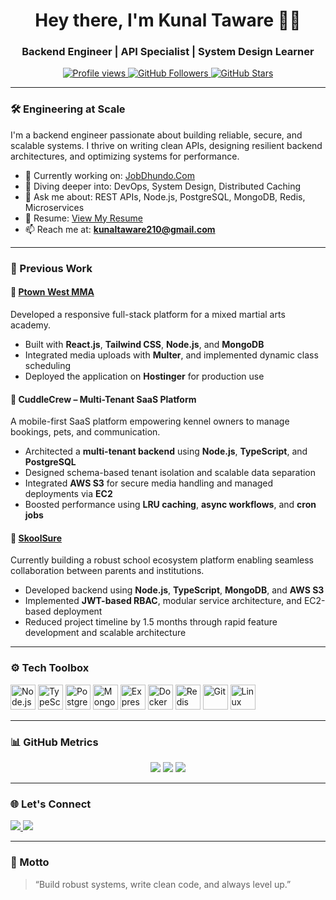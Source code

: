 <h1 align="center">Hey there, I'm Kunal Taware 👨‍💻</h1>
<h3 align="center">Backend Engineer | API Specialist | System Design Learner</h3>

<p align="center">
  <a href="https://github.com/kunal-2308">
    <img src="https://komarev.com/ghpvc/?username=kunal-2308&label=Profile+Views&color=blueviolet&style=flat-square" alt="Profile views"/>
  </a>
  <a href="https://github.com/kunal-2308?tab=followers">
    <img src="https://img.shields.io/github/followers/kunal-2308?label=Followers&style=social" alt="GitHub Followers"/>
  </a>
  <a href="https://github.com/kunal-2308?tab=repositories">
    <img src="https://img.shields.io/github/stars/kunal-2308?label=Stars&style=social" alt="GitHub Stars"/>
  </a>
</p>

---

### 🛠️ Engineering at Scale
I'm a backend engineer passionate about building reliable, secure, and scalable systems. I thrive on writing clean APIs, designing resilient backend architectures, and optimizing systems for performance.

- 🔭 Currently working on: [JobDhundo.Com](https://jobdhundo-theta.vercel.app/)
- 🌱 Diving deeper into: DevOps, System Design, Distributed Caching
- 💬 Ask me about: REST APIs, Node.js, PostgreSQL, MongoDB, Redis, Microservices
- 📄 Resume: [View My Resume](https://drive.google.com/file/d/1IEW4f40aTq4tSW1etLXW6pxzxQSYOoaB/view?usp=sharing)
- 📫 Reach me at: **kunaltaware210@gmail.com**

---

### 📂 Previous Work

#### 🥋 [Ptown West MMA](https://ptownwestmma.in/)
Developed a responsive full-stack platform for a mixed martial arts academy.  
- Built with **React.js**, **Tailwind CSS**, **Node.js**, and **MongoDB**  
- Integrated media uploads with **Multer**, and implemented dynamic class scheduling  
- Deployed the application on **Hostinger** for production use

#### 🐾 CuddleCrew – Multi-Tenant SaaS Platform  
A mobile-first SaaS platform empowering kennel owners to manage bookings, pets, and communication.  
- Architected a **multi-tenant backend** using **Node.js**, **TypeScript**, and **PostgreSQL**  
- Designed schema-based tenant isolation and scalable data separation  
- Integrated **AWS S3** for secure media handling and managed deployments via **EC2**  
- Boosted performance using **LRU caching**, **async workflows**, and **cron jobs**

#### 🏫 [SkoolSure](https://skoolsure.com/)
Currently building a robust school ecosystem platform enabling seamless collaboration between parents and institutions.  
- Developed backend using **Node.js**, **TypeScript**, **MongoDB**, and **AWS S3**  
- Implemented **JWT-based RBAC**, modular service architecture, and EC2-based deployment  
- Reduced project timeline by 1.5 months through rapid feature development and scalable architecture

---

### ⚙️ Tech Toolbox

<p align="left">
  <img src="https://cdn.jsdelivr.net/gh/devicons/devicon/icons/nodejs/nodejs-original.svg" width="40" alt="Node.js"/>
  <img src="https://cdn.jsdelivr.net/gh/devicons/devicon/icons/typescript/typescript-original.svg" width="40" alt="TypeScript"/>
  <img src="https://cdn.jsdelivr.net/gh/devicons/devicon/icons/postgresql/postgresql-original.svg" width="40" alt="PostgreSQL"/>
  <img src="https://cdn.jsdelivr.net/gh/devicons/devicon/icons/mongodb/mongodb-original.svg" width="40" alt="MongoDB"/>
  <img src="https://cdn.jsdelivr.net/gh/devicons/devicon/icons/express/express-original.svg" width="40" alt="Express.js"/>
  <img src="https://cdn.jsdelivr.net/gh/devicons/devicon/icons/docker/docker-original.svg" width="40" alt="Docker"/>
  <img src="https://cdn.jsdelivr.net/gh/devicons/devicon/icons/redis/redis-original.svg" width="40" alt="Redis"/>
  <img src="https://cdn.jsdelivr.net/gh/devicons/devicon/icons/git/git-original.svg" width="40" alt="Git"/>
  <img src="https://cdn.jsdelivr.net/gh/devicons/devicon/icons/linux/linux-original.svg" width="40" alt="Linux"/>
</p>

---

### 📊 GitHub Metrics

<p align="center">
  <img src="https://github-readme-stats.vercel.app/api?username=kunal-2308&show_icons=true&theme=dracula&count_private=true" />
  <img src="https://github-readme-streak-stats.herokuapp.com/?user=kunal-2308&theme=dracula" />
  <img src="https://github-readme-stats.vercel.app/api/top-langs/?username=kunal-2308&layout=compact&theme=dracula" />
</p>

---

### 🌐 Let's Connect

<p align="left">
  <a href="https://www.linkedin.com/in/kunaltaware" target="_blank">
    <img src="https://img.shields.io/badge/LinkedIn-blue?style=for-the-badge&logo=linkedin&logoColor=white" />
  </a>
  <a href="https://instagram.com/kunal_.0204" target="_blank">
    <img src="https://img.shields.io/badge/Instagram-E4405F?style=for-the-badge&logo=instagram&logoColor=white" />
  </a>
</p>

---

### 🧠 Motto
> “Build robust systems, write clean code, and always level up.”  
